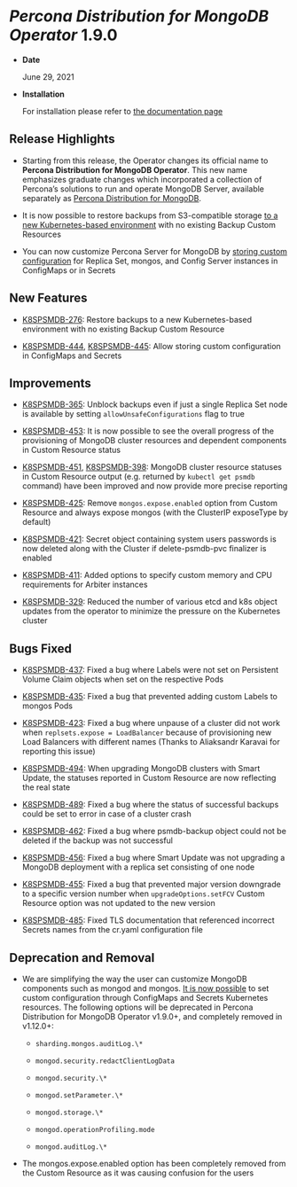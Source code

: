 # *Percona Distribution for MongoDB Operator* 1.9.0


* **Date**

    June 29, 2021



* **Installation**

    For installation please refer to [the documentation page](https://www.percona.com/doc/kubernetes-operator-for-psmongodb/index.html#installation)


## Release Highlights


* Starting from this release, the Operator changes its official name to
**Percona Distribution for MongoDB Operator**. This new name emphasizes
graduate changes which incorporated a collection of Percona’s solutions to run
and operate MongoDB Server, available separately as
[Percona Distribution for MongoDB](https://www.percona.com/doc/percona-distribution-for-mongodb/4.2/index.html).


* It is now possible to restore backups from S3-compatible storage
[to a new Kubernetes-based environment](../backups.md#backups-restore) with no existing
Backup Custom Resources


* You can now customize Percona Server for MongoDB by
[storing custom configuration](../options.md#operator-configmaps) for Replica Set,
mongos, and Config Server instances in ConfigMaps or in Secrets

## New Features


* [K8SPSMDB-276](https://jira.percona.com/browse/K8SPSMDB-276): Restore backups
to a new Kubernetes-based environment <backups-restore> with no existing
Backup Custom Resource


* [K8SPSMDB-444](https://jira.percona.com/browse/K8SPSMDB-444), [K8SPSMDB-445](https://jira.percona.com/browse/K8SPSMDB-445): Allow storing custom
configuration in ConfigMaps and Secrets

## Improvements


* [K8SPSMDB-365](https://jira.percona.com/browse/K8SPSMDB-365): Unblock backups even if just a single Replica Set
node is available by setting `allowUnsafeConfigurations` flag to true


* [K8SPSMDB-453](https://jira.percona.com/browse/K8SPSMDB-453): It is now possible to see the overall progress of the
provisioning of MongoDB cluster resources and dependent components in Custom
Resource status


* [K8SPSMDB-451](https://jira.percona.com/browse/K8SPSMDB-451), [K8SPSMDB-398](https://jira.percona.com/browse/K8SPSMDB-398): MongoDB cluster resource
statuses in Custom Resource output (e.g. returned by `kubectl get psmdb`
command) have been improved and now provide more precise reporting


* [K8SPSMDB-425](https://jira.percona.com/browse/K8SPSMDB-425): Remove `mongos.expose.enabled` option from Custom
Resource and always expose mongos (with the ClusterIP exposeType by default)


* [K8SPSMDB-421](https://jira.percona.com/browse/K8SPSMDB-421): Secret object containing system users passwords is
now deleted along with the Cluster if delete-psmdb-pvc finalizer is enabled


* [K8SPSMDB-411](https://jira.percona.com/browse/K8SPSMDB-411): Added options to specify custom memory and CPU
requirements for Arbiter instances


* [K8SPSMDB-329](https://jira.percona.com/browse/K8SPSMDB-329): Reduced the number of various etcd and k8s object
updates from the operator to minimize the pressure on the Kubernetes cluster

## Bugs Fixed


* [K8SPSMDB-437](https://jira.percona.com/browse/K8SPSMDB-437): Fixed a bug where Labels were not set on Persistent
Volume Claim objects when set on the respective Pods


* [K8SPSMDB-435](https://jira.percona.com/browse/K8SPSMDB-435): Fixed a bug that prevented adding custom Labels to
mongos Pods


* [K8SPSMDB-423](https://jira.percona.com/browse/K8SPSMDB-423): Fixed a bug where unpause of a cluster did not work
when `replsets.expose = LoadBalancer` because of provisioning new Load
Balancers with different names (Thanks to Aliaksandr Karavai for reporting
this issue)


* [K8SPSMDB-494](https://jira.percona.com/browse/K8SPSMDB-494): When upgrading MongoDB clusters with Smart Update,
the statuses reported in Custom Resource are now reflecting the real state


* [K8SPSMDB-489](https://jira.percona.com/browse/K8SPSMDB-489): Fixed a bug where the status of successful backups
could be set to error in case of a cluster crash


* [K8SPSMDB-462](https://jira.percona.com/browse/K8SPSMDB-462): Fixed a bug where psmdb-backup object could not be
deleted if the backup was not successful


* [K8SPSMDB-456](https://jira.percona.com/browse/K8SPSMDB-456): Fixed a bug where Smart Update was not upgrading a
MongoDB deployment with a replica set consisting of one node


* [K8SPSMDB-455](https://jira.percona.com/browse/K8SPSMDB-455): Fixed a bug that prevented major version downgrade to
a specific version number when `upgradeOptions.setFCV` Custom Resource
option was not updated to the new version


* [K8SPSMDB-485](https://jira.percona.com/browse/K8SPSMDB-485): Fixed TLS documentation that referenced incorrect
Secrets names from the cr.yaml configuration file

## Deprecation and Removal


* We are simplifying the way the user can customize MongoDB components such as
mongod and mongos. [It is now possible](../options.md#operator-configmaps)
to set custom configuration through ConfigMaps and Secrets Kubernetes
resources. The following options will be deprecated in Percona Distribution
for MongoDB Operator v1.9.0+, and completely removed in v1.12.0+:


    * `sharding.mongos.auditLog.\*`


    * `mongod.security.redactClientLogData`


    * `mongod.security.\*`


    * `mongod.setParameter.\*`


    * `mongod.storage.\*`


    * `mongod.operationProfiling.mode`


    * `mongod.auditLog.\*`


* The mongos.expose.enabled option has been completely removed from the Custom
Resource as it was causing confusion for the users
